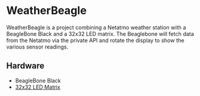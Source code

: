 WeatherBeagle
===

WeatherBeagle is a project combining a Netatmo weather station with a BeagleBone Black and a 32x32 LED matrix.
The Beaglebone will fetch data from the Netatmo via the private API and rotate the display to show the various sensor
readings.

Hardware
---

* BeagleBone Black
* [32x32 LED Matrix](http://www.adafruit.com/product/607)

